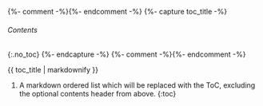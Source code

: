 {%- comment -%}<!--
  See https://kramdown.gettalong.org/converter/html.html#toc for details.
  Unfortunately, TOC cannot be included in a layout and must be included in a page itself.
-->{%- endcomment -%}
{%- capture toc_title -%}
###### Contents
{:.no_toc}
{%- endcapture -%}
{%- comment -%}<!--
  The below comment somehow prevents TOC code (specifically the element of class no_toc) from being mixed up with code that comes before it
  when TOC is included in another page.
-->{%- endcomment -%}
<!-- -->
{{ toc_title | markdownify }}
1. A markdown ordered list which will be replaced with the ToC, excluding the optional contents header from above.
{:toc}
